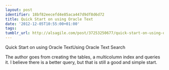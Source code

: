 ```yaml
---
layout: post
identifier: 18bf82eecefd4e85aca447d9df8d6d72
title: Quick Start on using Oracle Text
date: '2012-12-05T10:55:00+01:00'
tags:
tumblr_url: http://alsagile.com/post/37253250677/quick-start-on-using-oracle-text
---
```

Quick Start on using Oracle TextUsing Oracle Text Search

The author goes from creating the tables, a multicolumn index and queries it.
I believe there is a better query, but that is still a good and simple start.
